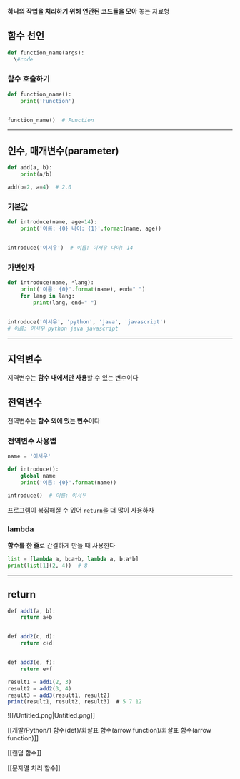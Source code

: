 **하나의 작업을 처리하기 위해 연관된 코드들을 모아** 놓는 자료형

## 함수 선언

```Python
def function_name(args):
  \#code
```

### 함수 호출하기

```Python
def function_name():
    print('Function')


function_name()  # Function
```

---

## 인수, 매개변수(parameter)

```Python
def add(a, b):
    print(a/b)

add(b=2, a=4)  # 2.0
```

### 기본값

```Python
def introduce(name, age=14):
    print('이름: {0} 나이: {1}'.format(name, age))


introduce('이서우')  # 이름: 이서우 나이: 14
```

### 가변인자

```Python
def introduce(name, *lang):
    print('이름: {0}'.format(name), end=" ")
    for lang in lang:
        print(lang, end=" ")


introduce('이서우', 'python', 'java', 'javascript')
# 이름: 이서우 python java javascript
```

---

## 지역변수

지역변수는 **함수 내에서만 사용**할 수 있는 변수이다

## 전역변수

전역변수는 **함수 외에 있는 변수**이다

### 전역변수 사용법

```Python
name = '이서우'

def introduce():
    global name
    print('이름: {0}'.format(name))

introduce()  # 이름: 이서우
```

프로그램이 복잡해질 수 있어 `return`을 더 많이 사용하자

### lambda

**함수를 한 줄**로 간결하게 만들 때 사용한다

```Python
list = [lambda a, b:a+b, lambda a, b:a*b]
print(list[1](2, 4))  # 8
```

---

## return

```JavaScript
def add1(a, b):
    return a+b


def add2(c, d):
    return c+d


def add3(e, f):
    return e+f

result1 = add1(2, 3)
result2 = add2(3, 4)
result3 = add3(result1, result2)
print(result1, result2, result3)  # 5 7 12
```

![[/Untitled.png|Untitled.png]]

[[개발/Python/1 함수(def)/화살표 함수(arrow function)/화살표 함수(arrow function)]]

[[랜덤 함수]]

[[문자열 처리 함수]]